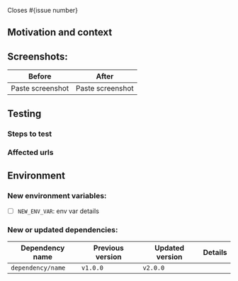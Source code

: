 <!--- Provide a general summary of your changes in the Title above -->

<!--- If it fixes an open issue, please link to the issue here. -->
Closes #{issue number}

## Motivation and context

<!--- Why is this change required? -->
<!--- What problem are you trying to solve? -->
<!--- How did you solve the problem? -->
<!--- Any links to external sources of documentation -->
<!--- Any links to internal designs -->

## Screenshots:

<!-- You can copy/paste screenshots directly in the editor -->

Before|After
---|---
Paste screenshot|Paste screenshot

<!-- List of pages that are affected by the changes -->

## Testing

### Steps to test

### Affected urls

<!--- Specify test requirements (environment, dependencies, design reviews) -->
<!--- Please describe in detail how you tested your changes. -->
<!--- Include links to the related pages -->
<!--- Include details of your testing environment -->
<!--- Impact of your change to other areas of the code -->

## Environment

### New environment variables:

<!-- Mark with [x] when variable is added to `.env.local.example`  -->

- [ ] `NEW_ENV_VAR`: env var details

### New or updated dependencies:

<!-- including dev dependencies -->

Dependency name|Previous version|Updated version|Details
---|---|---|---
`dependency/name`|`v1.0.0`|`v2.0.0`|

